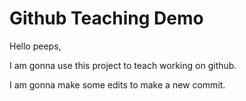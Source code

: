 # Github Teaching Demo

Hello peeps,

I am gonna use this project to teach working on github.

I am gonna make some edits to make a new commit.
